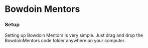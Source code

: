 # Bowdoin Mentors

### Setup

Setting up Bowdoin Mentors is very simple. Just drag and drop the BowdoinMentors code folder anywhere on your computer.